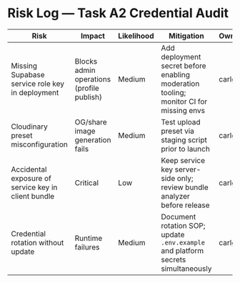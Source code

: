 # Risk Log — Task A2 Credential Audit

| Risk | Impact | Likelihood | Mitigation | Owner |
| --- | --- | --- | --- | --- |
| Missing Supabase service role key in deployment | Blocks admin operations (profile publish) | Medium | Add deployment secret before enabling moderation tooling; monitor CI for missing envs | carlg |
| Cloudinary preset misconfiguration | OG/share image generation fails | Medium | Test upload preset via staging script prior to launch | carlg |
| Accidental exposure of service key in client bundle | Critical | Low | Keep service key server-side only; review bundle analyzer before release | carlg |
| Credential rotation without update | Runtime failures | Medium | Document rotation SOP; update `.env.example` and platform secrets simultaneously | carlg |
